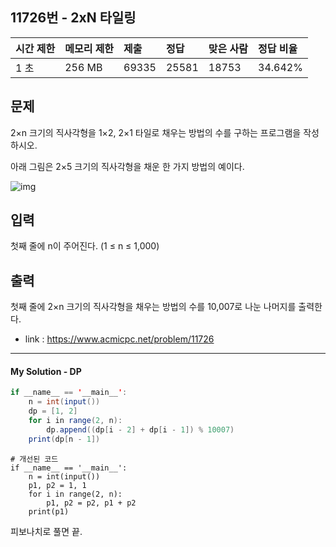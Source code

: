 ## 11726번 - 2xN 타일링

| 시간 제한 | 메모리 제한 | 제출  | 정답  | 맞은 사람 | 정답 비율 |
| :-------- | :---------- | :---- | :---- | :-------- | :-------- |
| 1 초      | 256 MB      | 69335 | 25581 | 18753     | 34.642%   |

## 문제

2×n 크기의 직사각형을 1×2, 2×1 타일로 채우는 방법의 수를 구하는 프로그램을 작성하시오.

아래 그림은 2×5 크기의 직사각형을 채운 한 가지 방법의 예이다.

![img](https://onlinejudgeimages.s3-ap-northeast-1.amazonaws.com/problem/11726/1.png)

## 입력

첫째 줄에 n이 주어진다. (1 ≤ n ≤ 1,000)

## 출력

첫째 줄에 2×n 크기의 직사각형을 채우는 방법의 수를 10,007로 나눈 나머지를 출력한다.



- link : https://www.acmicpc.net/problem/11726

---

#### My Solution -  DP

```Java
if __name__ == '__main__':
    n = int(input())
    dp = [1, 2]
    for i in range(2, n):
        dp.append((dp[i - 2] + dp[i - 1]) % 10007)
    print(dp[n - 1])
```

```
# 개선된 코드
if __name__ == '__main__':
    n = int(input())
    p1, p2 = 1, 1
    for i in range(2, n):
        p1, p2 = p2, p1 + p2
    print(p1)

```



피보나치로 풀면 끝.